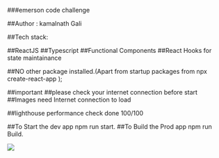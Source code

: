 ###emerson code challenge

##Author : kamalnath Gali

##Tech stack:

##ReactJS
##Typescript
##Functional Components
##React Hooks for state maintainance


##NO other package installed.(Apart from startup packages from npx create-react-app );

##important
##please check your internet connection before start
##Images need Internet connection to load


##lighthouse performance check done 100/100

##To Start the dev app npm run start.
##To Build the Prod app npm run Build.

<img src="https://avatars.dicebear.com/api/avataaars/seed-1.svg" />
